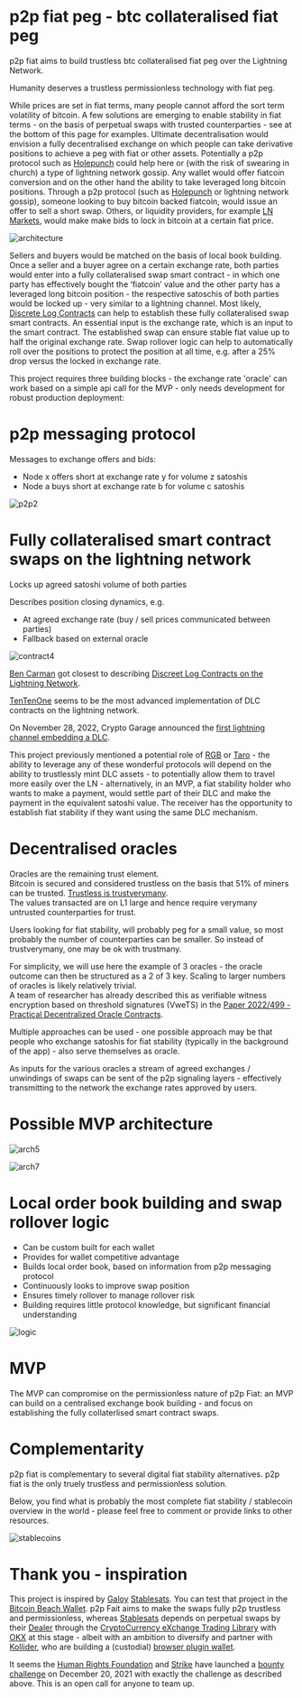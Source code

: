 # p2p fiat peg - btc collateralised fiat peg 
p2p fiat aims to build trustless btc collateralised fiat peg over the Lightning Network. 

Humanity deserves a trustless permissionless technology with fiat peg. 

While prices are set in fiat terms, many people cannot afford the sort term volatility of bitcoin.  A few solutions are emerging to enable stability in fiat terms - on the basis of perpetual swaps with trusted counterparties - see at the bottom of this page for examples.  Ultimate decentralisation would envision a fully decentralised exchange on which people can take derivative positions to achieve a peg with fiat or other assets. Potentially a p2p protocol such as [Holepunch](https://holepunch.to/) could help here or (with the risk of swearing in church) a type of lightning network gossip. Any wallet would offer fiatcoin conversion and on the other hand the ability to take leveraged long bitcoin positions. Through a p2p protocol (such as [Holepunch](https://holepunch.to/) or lightning network gossip), someone looking to buy bitcoin backed fiatcoin, would issue an offer to sell a short swap. Others, or liquidity providers, for example [LN Markets](https://lnmarkets.com/), would make make bids to lock in bitcoin at a certain fiat price.  

![architecture](https://user-images.githubusercontent.com/67538415/204137859-ec64d73a-b66e-44e3-9908-4b10f83f99a9.svg)

Sellers and buyers would be matched on the basis of local book building. Once a seller and a buyer agree on a certain exchange rate, both parties would enter into a fully collateralised swap smart contract - in which one party has effectively bought the ‘fiatcoin’ value and the other party has a leveraged long bitcoin position - the respective satoschis of both parties would be locked up - very similar to a lightning channel. Most likely, [Discrete Log Contracts](https://adiabat.github.io/dlc.pdf) can help to establish these fully collateralised swap smart contracts. An essential input is the exchange rate, which is an input to the smart contract. The established swap can ensure stable fiat value up to half the original exchange rate.  Swap rollover logic can help to automatically roll over the positions to protect the position at all time, e.g. after a 25% drop versus the locked in exchange rate. 

This project requires three building blocks - the exchange rate 'oracle' can work based on a simple api call for the MVP - only needs development for robust production deployment: 

# p2p messaging protocol

Messages to exchange offers and bids: 
- Node x offers short at exchange rate y for volume z satoshis
- Node a buys short at exchange rate b for volume c satoshis

![p2p2](https://user-images.githubusercontent.com/67538415/201062363-06678e6a-4e64-431c-9a3c-c89f1d77f650.svg)

# Fully collateralised smart contract swaps on the lightning network

Locks up agreed satoshi volume of both parties

Describes position closing dynamics, e.g. 
- At agreed exchange rate (buy / sell prices communicated between parties)
- Fallback based on external oracle

![contract4](https://user-images.githubusercontent.com/67538415/209436496-dc3e5f56-8d9c-4dcb-8d18-71d5cc732827.svg)

[Ben Carman](https://github.com/benthecarman) got closest to describing [Discreet Log Contracts on the Lightning Network](https://suredbits.com/author/ben-carman/). 

[TenTenOne](https://github.com/itchysats/10101) seems to be the most advanced implementation of DLC contracts on the lightning network. 

On November 28, 2022, Crypto Garage announced the [first lightning channel embedding a DLC](https://medium.com/crypto-garage/dlc-on-lightning-cb5d191f6e64). 

This project previously mentioned a potential role of [RGB](https://www.youtube.com/watch?v=Uy-JH7eOkk4) or [Taro](https://lightning.engineering/posts/2022-9-28-taro-launch/) - the ability to leverage any of these wonderful protocols will depend on the ability to trustlessly mint DLC assets - to potentially allow them to travel more easily over the LN - alternatively, in an MVP, a fiat stability holder who wants to make a payment, would settle part of their DLC and make the payment in the equivalent satoshi value. The receiver has the opportunity to establish fiat stability if they want using the same DLC mechanism. 

# Decentralised oracles

Oracles are the remaining trust element.  
Bitcoin is secured and considered trustless on the basis that 51% of miners can be trusted. [Trustless is trustverymany](https://considera.substack.com/p/trustless-is-trustverymany).  
The values transacted are on L1 large and hence require verymany untrusted counterparties for trust. 

Users looking for fiat stability, will probably peg for a small value, so most probably the number of counterparties can be smaller. So instead of trustverymany, one may be ok with trustmany.  

For simplicity, we will use here the example of 3 oracles - the oracle outcome can then be structured as a 2 of 3 key. Scaling to larger numbers of oracles is likely relatively trivial.  
A team of researcher has already described this as verifiable witness encryption based on threshold signatures (VweTS) in the [Paper 2022/499 - Practical Decentralized Oracle Contracts](https://eprint.iacr.org/2022/499). 

Multiple approaches can be used - one possible approach may be that people who exchange satoshis for fiat stability (typically in the background of the app) - also serve themselves as oracle. 

As inputs for the various oracles a stream of agreed exchanges / unwindings of swaps can be sent of the p2p signaling layers - effectively transmitting to the network the exchange rates approved by users.  

# Possible MVP architecture

![arch5](https://user-images.githubusercontent.com/67538415/205261524-91a1e2aa-409d-4d70-bc9c-92baf3612880.svg)

![arch7](https://user-images.githubusercontent.com/67538415/205513341-5747c084-d437-4b4a-ad1a-8950a6408e79.svg)


# Local order book building and swap rollover logic

- Can be custom built for each wallet
- Provides for wallet competitive advantage
- Builds local order book, based on information from p2p messaging protocol
- Continuously looks to improve swap position
- Ensures timely rollover to manage rollover risk
- Building requires little protocol knowledge, but significant financial understanding

![logic](https://user-images.githubusercontent.com/67538415/201326940-2588e171-d300-4e72-80b3-1afe38962320.svg)

# MVP

The MVP can compromise on the permissionless nature of p2p Fiat: an MVP can build on a centralised exchange book building - and focus on establishing the fully collaterlised smart contract swaps.  

# Complementarity

p2p fiat is complementary to several digital fiat stability alternatives. p2p fiat is the only truely trustless and permissionless solution. 

Below, you find what is probably the most complete fiat stability / stablecoin overview in the world - please feel free to comment or provide links to other resources. 

![stablecoins](https://user-images.githubusercontent.com/67538415/212276453-2198b075-7c7f-4040-aa45-c6caf1837f40.png)

# Thank you - inspiration

This project is inspired by [Galoy](https://galoy.io/) [Stablesats](https://stablesats.com/).  You can test that project in the [Bitcoin Beach Wallet](https://www.bbw.sv/).  p2p Fait aims to make the swaps fully p2p trustless and permissionless, whereas [Stablesats](https://stablesats.com/) depends on perpetual swaps by their [Dealer](https://github.com/GaloyMoney/dealer) through the [CryptoCurrency eXchange Trading Library](https://github.com/ccxt/ccxt) with [OKX](https://www.okx.com/) at this stage - albeit with an ambition to diversify and partner with [Kollider](https://kollider.xyz/), who are building a (custodial) [browser plugin wallet](https://kollider.xyz/wallet). 

It seems the [Human Rights Foundation](https://hrf.org/) and [Strike](https://strike.me/) have launched a [bounty challenge](https://hrf.org/strike-hrf-bounty) on December 20, 2021 with exactly the challenge as described above.  This is an open call for anyone to team up.  

